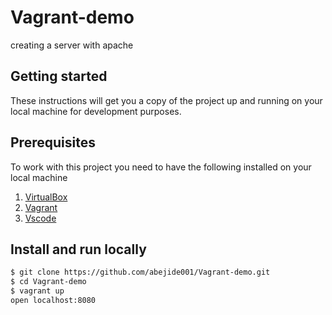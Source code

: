 # Vagrant-demo
creating a server with apache
## Getting started

These instructions will get you a copy of the project up and running on your local machine for development purposes.

## Prerequisites
To work with this project you need to have the following installed on your local machine

1. [VirtualBox](https://www.virtualbox.org/wiki/Downloads)
2. [Vagrant](https://www.vagrantup.com/)
3. [Vscode](https://code.visualstudio.com/download)

## Install and run locally

```bash
$ git clone https://github.com/abejide001/Vagrant-demo.git
$ cd Vagrant-demo
$ vagrant up
open localhost:8080
```

